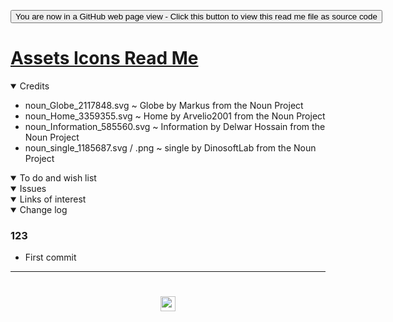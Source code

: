 <span style=display:none; >[You are now in a GitHub source code view - click this link to view Read Me file as a web page]( https://ladybug.tools/spider-covid-19-viz-3d/readme.html#assets/0-templates/README.md "View file as a web page." ) </span>

<div><input type=button class = 'btn btn-secondary btn-sm' onclick=window.location.href="https://github.com/ladybug-tools/spider-covid-19-viz-3d/tree/master/xxxxxx/";
value='You are now in a GitHub web page view - Click this button to view this read me file as source code' ></div>


# [Assets Icons Read Me]( https://ladybug.tools/spider-covid-19-viz-3d/readme.html#assets/icons/README.md )

<!--
<iframe src=https://ladybug.tools/spider-covid-19-viz-3d/xxxxxx/ width=100% height=500px >Iframes are not viewable in GitHub source code view</iframe>
_basic-html.html_

### Full Screen: [ZZZZZ]( https://www.ladybug.tools/spider-covid-19-viz-3d/xxxxxx/ )
-->

<details open >
<summary>Credits</summary>

* noun_Globe_2117848.svg ~ Globe by Markus from the Noun Project
* noun_Home_3359355.svg ~ Home by Arvelio2001 from the Noun Project 
* noun_Information_585560.svg ~ Information by Delwar Hossain from the Noun Project
* noun_single_1185687.svg / .png ~ single by DinosoftLab from the Noun Project


</details>

<details open >
<summary>To do and wish list </summary>


</details>

<details open >
<summary>Issues </summary>


</details>

<details open >
<summary>Links of interest</summary>


</details>

<details open >
<summary>Change log </summary>

### 123

* First commit

</details>

***

# <center title="hello!" ><a href=javascript:window.scrollTo(0,0); style=text-decoration:none; > <img src="../../assets/spider.ico" height=24 > </a></center>
